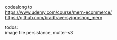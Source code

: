 codealong to  
https://www.udemy.com/course/mern-ecommerce/  
https://github.com/bradtraversy/proshop_mern  

todos:  
image file persistance, multer-s3
